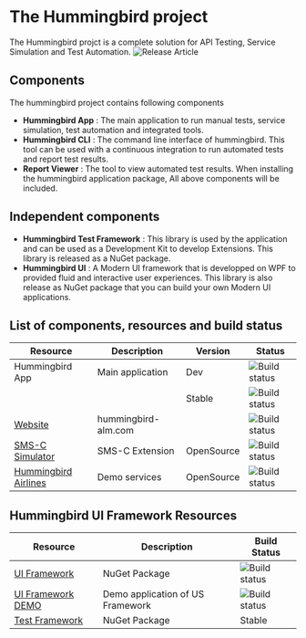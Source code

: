# The Hummingbird project
The Hummingbird projct is a complete solution for API Testing, Service Simulation and Test Automation.
![Release Article](https://www.linkedin.com/pulse/hummingbird-complete-solution-api-testing-service-simulation-yuan)


## Components
The hummingbird project contains following components
* **Hummingbird App** : The main application to run manual tests, service simulation, test automation and integrated tools.
* **Hummingbird CLI** : The command line interface of hummingbird. This tool can be used with a continuous integration to run automated tests and report test results.
* **Report Viewer** : The tool to view automated test results.
When installing the hummingbird application package, All above components will be included.

## Independent components
* **Hummingbird Test Framework** : This library is used by the application and can be used as a Development Kit to develop Extensions. This library is released as a NuGet package.
* **Hummingbird UI** : A Modern UI framework that is developped on WPF to provided fluid and interactive user experiences. This library is also release as NuGet package that you can build your own Modern UI applications.


## List of components, resources and build status
Resource 	    | Description		| Version 	| Status 
---|---|---|---
Hummingbird App | Main application  | Dev 		| ![Build status](https://hummingbird.visualstudio.com/Hummingbird%20ALM/_apis/build/status/TestStudio%20Build?branchName=dev)
 | | | Stable	| ![Build status](https://hummingbird.visualstudio.com/Hummingbird%20ALM/_apis/build/status/TestStudio%20Build?branchName=master)
[Website](http://www.hummingbird-alm.com)			| hummingbird-alm.com|			| ![Build status](https://hummingbird.visualstudio.com/Hummingbird%20ALM/_apis/build/status/Hummingbird%20Online)
[SMS-C Simulator](https://github.com/huaxing-yuan/smsc-simulator) | SMS-C Extension	| OpenSource | ![Build status](https://hummingbird.visualstudio.com/Hummingbird%20ALM/_apis/build/status/Hummingbird%20Extension%20SMS-C)
[Hummingbird Airlines](https://github.com/huaxing-yuan/hummingbird.airlines.svc) | Demo services | OpenSource		| ![Build status](https://hummingbird.visualstudio.com/Hummingbird%20ALM/_apis/build/status/Hummingbird%20Airlines)

## Hummingbird UI Framework Resources
Resource 	    | Description		| Build Status 
---|---|---
[UI Framework](https://www.nuget.org/packages/Hummingbird.UI/) |	NuGet Package	| ![Build status](https://hummingbird.visualstudio.com/Hummingbird%20ALM/_apis/build/status/Hummingbird%20UI)
[UI Framework DEMO](https://github.com/huaxing-yuan/hummingbird.ui.demo) | Demo application of US Framework | ![Build status](https://hummingbird.visualstudio.com/Hummingbird%20ALM/_apis/build/status/Hummingbird%20UI%20Demo)
[Test Framework](https://www.nuget.org/packages/Hummingbird.TestFramework/)  | NuGet Package		| Stable	| 
